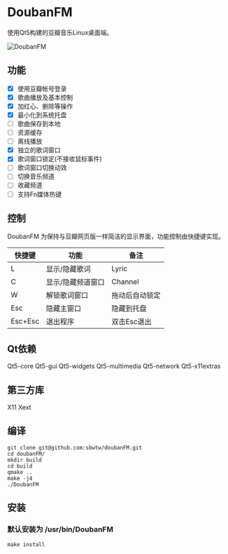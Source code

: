 # DoubanFM
使用Qt5构建的豆瓣音乐Linux桌面端。

![DoubanFM](https://raw.githubusercontent.com/sbwtw/doubanFM/master/screenshot/MainWindow.png)

## 功能
- [x] 使用豆瓣帐号登录
- [x] 歌曲播放及基本控制
- [x] 加红心、删除等操作
- [x] 最小化到系统托盘
- [ ] 歌曲保存到本地
- [ ] 资源缓存
- [ ] 离线播放
- [x] 独立的歌词窗口
- [x] 歌词窗口锁定(不接收鼠标事件)
- [ ] 歌词窗口切换动效
- [ ] 切换音乐频道
- [ ] 收藏频道
- [ ] 支持Fn媒体热键

## 控制
DoubanFM 为保持与豆瓣网页版一样简洁的显示界面，功能控制由快捷键实现。

|快捷键 |功能             |备注                   |
|-------|-----------------|-----------------------|
|L      |显示/隐藏歌词    |Lyric                  |
|C      |显示/隐藏频道窗口|Channel                |
|W      |解锁歌词窗口     |拖动后自动锁定         |
|Esc    |隐藏主窗口       |隐藏到托盘             |
|Esc+Esc|退出程序         |双击Esc退出            |

## Qt依赖
Qt5-core Qt5-gui Qt5-widgets Qt5-multimedia Qt5-network Qt5-x11extras
## 第三方库
X11 Xext

## 编译
```
git clone git@github.com:sbwtw/doubanFM.git
cd doubanFM/
mkdir build
cd build
qmake ..
make -j4
./DoubanFM
```

## 安装
### 默认安装为 /usr/bin/DoubanFM
```
make install
```
